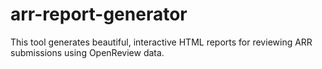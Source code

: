 # arr-report-generator
This tool generates beautiful, interactive HTML reports for reviewing ARR submissions using OpenReview data.
